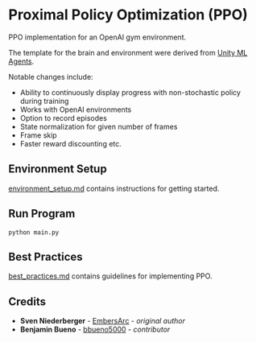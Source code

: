 # Proximal Policy Optimization (PPO)

PPO implementation for an OpenAI gym environment.

The template for the brain and environment were derived from [Unity ML Agents](https://github.com/Unity-Technologies/ml-agents).

Notable changes include:
  * Ability to continuously display progress with non-stochastic policy during training
  * Works with OpenAI environments
  * Option to record episodes
  * State normalization for given number of frames
  * Frame skip
  * Faster reward discounting etc.

## Environment Setup

[environment_setup.md](docs\environment_setup.md) contains instructions for getting started.

## Run Program

```
python main.py
```

## Best Practices

[best_practices.md](docs\best_practices.md) contains guidelines for implementing PPO.

## Credits

* **Sven Niederberger** - [EmbersArc](https://github.com/EmbersArc) - *original author*
* **Benjamin Bueno** - [bbueno5000](https://github.com/bbueno5000) - *contributor*
